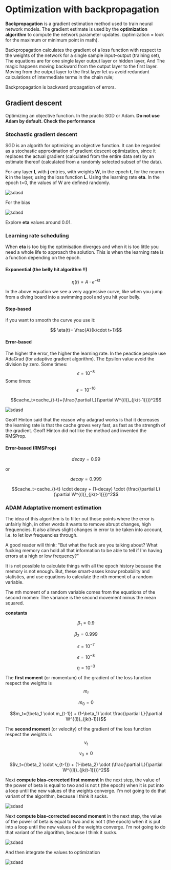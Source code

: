 # Optimization with backpropagation

**Backpropagation** is a gradient estimation method used to train neural network models.
The gradient estimate is used by the **optimization algorithm** to compute the network parameter updates.
(optimization = look for the maximum or minimum point in math).

Backpropagation calculates the gradient of a loss function with respect to the weights of the network for a single sample input–output (training set),
The equations are for one single layer output layer or hidden layer,
And The magic happens moving backward from the output layer to the first layer.
Moving from the output layer to the first layer let us avoid redundant calculations of intermediate terms in the chain rule;

Backpropagation is backward propagation of errors.

## Gradient descent

Optimizing an objective function.
In the practic  SGD or Adam. **Do not use Adam by default. Check the performance**

### Stochastic gradient descent

SGD is an algorith for optimizing an objective function.
It can be regarded as a stochastic approximation of gradient descent optimization, since it replaces the actual gradient (calculated from the entire data set)
by an estimate thereof (calculated from a randomly selected subset of the data).


For any layer **l**, with **j** entries, with weights **W**, in the epoch **t**, for the neuron **k** in the layer, using the loss function **L**.
Using the learning rate **eta**.
In the epoch t=0, the values of W are defined randomly.

![sdasd](https://latex.codecogs.com/svg.image?W^{(l)}_{jkt}=W^{(l)}_{jk(t-1)}-\eta\frac{\partial&space;L}{\partial&space;W^{(l)}_{jk(t-1)}})

For the bias

![sdasd](https://latex.codecogs.com/svg.image?b^{(l)}_{kt}=b^{(l)}_{k(t-1)}-\eta\frac{\partial&space;L}{\partial&space;b^{(l)}_{k(t-1)}})

Explore **eta** values around 0.01.

### Learning rate scheduling
When **eta** is too big the optimisation diverges and when it is too little you need a whole life to approach the solution.
This is when the learning rate is a function depending on the epoch.

#### Exponential (the belly hit algorithm !!)

$$ \eta(t)=A\cdot e^{-kt}$$ 

In the above equation we see a very aggressive curve,
like when you jump from a diving board into a swimming pool and you hit your belly.

#### Step-based
if you want to smooth the curve you use it:

$$ \eta(t)= \frac{A}{k\cdot t+1}$$

#### Error-based

The higher the error, the higher the learning rate.
In the peactice people use AdaGrad (for adaptive gradient algorithm).
The Epsilon value avoid the division by zero.
Some times:
$$\epsilon=10^{-8}$$
Some times:
$$\epsilon=10^{-10}$$


$$cache_t=cache_{t-t}+(\frac{\partial L}{\partial W^{(l)}_{jk(t-1)}})^2$$

![sdasd](https://latex.codecogs.com/svg.image?W^{(l)}_{jkt}=W^{(l)}_{jk(t-1)}-\eta\frac{\partial&space;L}{\partial&space;W^{(l)}_{jk(t-1)}}\cdot&space;(\frac{1}{\sqrt{cache&plus;\epsilon}}))

Geoff Hinton said that the reason why adagrad works is that it decreases the learning rate is that the cache grows very fast,
as fast as the strength of the gradient. 
Geoff Hinton did not like the method and invented the RMSProp.

#### Error-based (RMSProp)

$$decay=0.99$$ 

or

$$decay=0.999$$

$$cache_t=cache_{t-t} \cdot decay + (1-decay) \cdot (\frac{\partial L}{\partial W^{(l)}_{jk(t-1)}})^2$$

### ADAM Adaptative moment estimation

The idea of this algorithm is to filter out those points where the error is unfairly high,
in other words it wants to remove abrupt changes, high frequencies.
It also allows slight changes in error to be taken into account, i.e. to let low frequencies through.

A good reader will think: "But what the fuck are you talking about?
What fucking memory can hold all that information to be able to tell if I'm having errors at a high or low frequency?"

It is not possible to calculate things with all the epoch history because the memory is not enough.
But, these smart-asses know probability and statistics, and use equations to calculate the nth moment of a random variable.

The nth moment of a random variable comes from the equations of the second momen:
The variance is the second movement minus the mean squared.

**constants**

$$\beta_1=0.9$$

$$\beta_2=0.999$$

$$\epsilon=10^{-7}$$

$$\epsilon=10^{-8}$$

$$\eta=10^{-3}$$

The **first moment** (or momentum) of the gradient of the loss function respect the weights is $$m_t$$

$$m_0 = 0 $$

$$m_t=(\beta_1 \cdot m_{t-1}) + (1-\beta_1) \cdot \frac{\partial L}{\partial W^{(l)}_{jk(t-1)}}$$

The **second moment** (or velocity) of the gradient of the loss function respect the weights is $$v_t$$

$$v_0 = 0 $$

$$v_t=(\beta_2 \cdot v_{t-1}) + (1-\beta_2) \cdot (\frac{\partial L}{\partial W^{(l)}_{jk(t-1)}})^2$$

Next **compute bias-corrected first moment**
In the next step, the value of the power of beta is equal to two and is not t (the epoch) when it is put into a loop until
the new values of the weights converge. I'm not going to do that variant of the algorithm, because I think it sucks.

![sdasd](https://latex.codecogs.com/svg.image?\hat{m}_t=\frac{m_{t-1}}{1-\beta_1^{t}})


Next **compute bias-corrected second moment**
In the next step, the value of the power of beta is equal to two and is not t (the epoch) when it is put into a loop until
the new values of the weights converge. I'm not going to do that variant of the algorithm, because I think it sucks.

![sdasd](https://latex.codecogs.com/svg.image?\hat{v}_t=\frac{v_{t-1}}{1-\beta_2^{t}})

And then integrate the values to optimization

![sdasd](https://latex.codecogs.com/svg.image?W^{(l)}_{jkt}=W^{(l)}_{jk(t-1)}-\eta\frac{\hat{m}_t}{\sqrt{\hat{v}_t}&plus;\epsilon})
